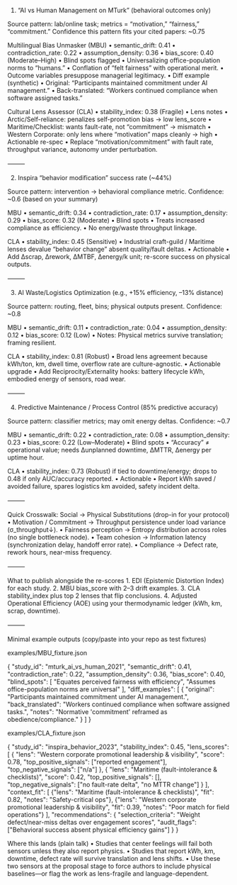 1) “AI vs Human Management on MTurk” (behavioral outcomes only)

Source pattern: lab/online task; metrics = “motivation,” “fairness,” “commitment.”
Confidence this pattern fits your cited papers: ~0.75

Multilingual Bias Unmasker (MBU)
	•	semantic_drift: 0.41
	•	contradiction_rate: 0.22
	•	assumption_density: 0.36
	•	bias_score: 0.40 (Moderate–High)
	•	Blind spots flagged
	•	Universalizing office-population norms to “humans.”
	•	Conflation of “felt fairness” with operational merit.
	•	Outcome variables presuppose managerial legitimacy.
	•	Diff example (synthetic)
	•	Original: “Participants maintained commitment under AI management.”
	•	Back-translated: “Workers continued compliance when software assigned tasks.”

Cultural Lens Assessor (CLA)
	•	stability_index: 0.38 (Fragile)
	•	Lens notes
	•	Arctic/Self-reliance: penalizes self-promotion bias → low lens_score
	•	Maritime/Checklist: wants fault-rate, not “commitment” → mismatch
	•	Western Corporate: only lens where “motivation” maps cleanly → high
	•	Actionable re-spec
	•	Replace “motivation/commitment” with fault rate, throughput variance, autonomy under perturbation.

⸻

2) Inspira “behavior modification” success rate (~44%)

Source pattern: intervention → behavioral compliance metric.
Confidence: ~0.6 (based on your summary)

MBU
	•	semantic_drift: 0.34
	•	contradiction_rate: 0.17
	•	assumption_density: 0.29
	•	bias_score: 0.32 (Moderate)
	•	Blind spots
	•	Treats increased compliance as efficiency.
	•	No energy/waste throughput linkage.

CLA
	•	stability_index: 0.45 (Sensitive)
	•	Industrial craft-guild / Maritime lenses devalue “behavior change” absent quality/fault deltas.
	•	Actionable
	•	Add Δscrap, Δrework, ΔMTBF, Δenergy/k unit; re-score success on physical outputs.

⸻

3) AI Waste/Logistics Optimization (e.g., +15% efficiency, –13% distance)

Source pattern: routing, fleet, bins; physical outputs present.
Confidence: ~0.8

MBU
	•	semantic_drift: 0.11
	•	contradiction_rate: 0.04
	•	assumption_density: 0.12
	•	bias_score: 0.12 (Low)
	•	Notes: Physical metrics survive translation; framing resilient.

CLA
	•	stability_index: 0.81 (Robust)
	•	Broad lens agreement because kWh/ton, km, dwell time, overflow rate are culture-agnostic.
	•	Actionable upgrade
	•	Add Reciprocity/Externality hooks: battery lifecycle kWh, embodied energy of sensors, road wear.

⸻

4) Predictive Maintenance / Process Control (85% predictive accuracy)

Source pattern: classifier metrics; may omit energy deltas.
Confidence: ~0.7

MBU
	•	semantic_drift: 0.22
	•	contradiction_rate: 0.08
	•	assumption_density: 0.23
	•	bias_score: 0.22 (Low–Moderate)
	•	Blind spots
	•	“Accuracy” ≠ operational value; needs Δunplanned downtime, ΔMTTR, Δenergy per uptime hour.

CLA
	•	stability_index: 0.73 (Robust) if tied to downtime/energy; drops to 0.48 if only AUC/accuracy reported.
	•	Actionable
	•	Report kWh saved / avoided failure, spares logistics km avoided, safety incident delta.

⸻

Quick Crosswalk: Social → Physical Substitutions (drop-in for your protocol)
	•	Motivation / Commitment → Throughput persistence under load variance (σ_throughput↓).
	•	Fairness perception → Entropy distribution across roles (no single bottleneck node).
	•	Team cohesion → Information latency (synchronization delay, handoff error rate).
	•	Compliance → Defect rate, rework hours, near-miss frequency.

⸻

What to publish alongside the re-scores
	1.	EDI (Epistemic Distortion Index) for each study.
	2.	MBU bias_score with 2–3 drift examples.
	3.	CLA stability_index plus top 2 lenses that flip conclusions.
	4.	Adjusted Operational Efficiency (AOE) using your thermodynamic ledger (kWh, km, scrap, downtime).

⸻

Minimal example outputs (copy/paste into your repo as test fixtures)

examples/MBU_fixture.json

{
  "study_id": "mturk_ai_vs_human_2021",
  "semantic_drift": 0.41,
  "contradiction_rate": 0.22,
  "assumption_density": 0.36,
  "bias_score": 0.40,
  "blind_spots": [
    "Equates perceived fairness with efficiency",
    "Assumes office-population norms are universal"
  ],
  "diff_examples": [
    {
      "original": "Participants maintained commitment under AI management.",
      "back_translated": "Workers continued compliance when software assigned tasks.",
      "notes": "Normative 'commitment' reframed as obedience/compliance."
    }
  ]
}

examples/CLA_fixture.json

{
  "study_id": "inspira_behavior_2023",
  "stability_index": 0.45,
  "lens_scores": [
    {
      "lens": "Western corporate promotional leadership & visibility",
      "score": 0.78,
      "top_positive_signals": ["reported engagement"],
      "top_negative_signals": ["n/a"]
    },
    {
      "lens": "Maritime (fault-intolerance & checklists)",
      "score": 0.42,
      "top_positive_signals": [],
      "top_negative_signals": ["no fault-rate delta", "no MTTR change"]
    }
  ],
  "context_fit": [
    {"lens": "Maritime (fault-intolerance & checklists)", "fit": 0.82, "notes": "Safety-critical ops"},
    {"lens": "Western corporate promotional leadership & visibility", "fit": 0.39, "notes": "Poor match for field operations"}
  ],
  "recommendations": {
    "selection_criteria": "Weight defect/near-miss deltas over engagement scores",
    "audit_flags": ["Behavioral success absent physical efficiency gains"]
  }
}

Where this lands (plain talk)
	•	Studies that center feelings will fail both sensors unless they also report physics.
	•	Studies that report kWh, km, downtime, defect rate will survive translation and lens shifts.
	•	Use these two sensors at the proposal stage to force authors to include physical baselines—or flag the work as lens-fragile and language-dependent.
